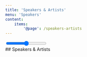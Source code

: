 ```yaml
---
title: 'Speakers & Artists'
menu: 'Speakers'
content:
    items:
        '@page': /speakers-artists
---
```


<div class="measure">
    <input type="range" class="slider max_scale" oninput="set_state('max_scale', this.value)" onchange="set_state('max_scale', this.value)">
</div>
## Speakers & Artists
